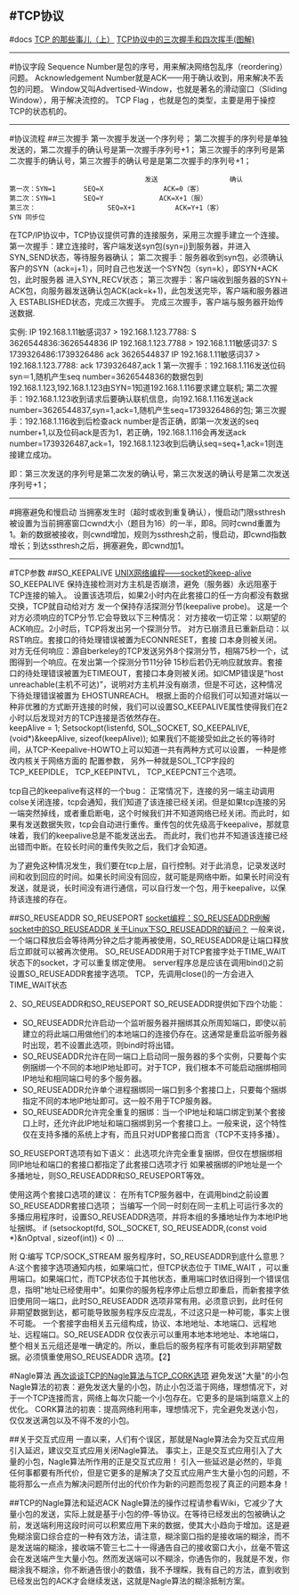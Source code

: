 #TCP协议
---
#docs
[TCP 的那些事儿（上）](http://kb.cnblogs.com/page/209100/)
[TCP协议中的三次握手和四次挥手(图解)](http://blog.csdn.net/whuslei/article/details/6667471)



---
#协议字段
Sequence Number是包的序号，用来解决网络包乱序（reordering）问题。
Acknowledgement Number就是ACK——用于确认收到，用来解决不丢包的问题。
Window又叫Advertised-Window，也就是著名的滑动窗口（Sliding Window），用于解决流控的。
TCP Flag ，也就是包的类型，主要是用于操控TCP的状态机的。




---
#协议流程
##三次握手
第一次握手发送一个序列号；
第二次握手的序列号是单独发送的，第二次握手的确认号是第一次握手序列号+1；
第三次握手的序列号是第二次握手的确认号，第三次握手的确认号是是第二次握手的序列号+1；
```
                                  发送                  确认
第一次：SYN=1       SEQ=X               ACK=0（客）
第二次：SYN=1       SEQ=Y              ACK=X+1（服）
第三次：                  SEQ=X+1          ACK=Y+1（客）
SYN 同步位
```
在TCP/IP协议中，TCP协议提供可靠的连接服务，采用三次握手建立一个连接。
第一次握手：建立连接时，客户端发送syn包(syn=j)到服务器，并进入SYN_SEND状态，等待服务器确认； 
第二次握手：服务器收到syn包，必须确认客户的SYN（ack=j+1），同时自己也发送一个SYN包（syn=k），即SYN+ACK包，此时服务器 进入SYN_RECV状态； 第三次握手：客户端收到服务器的SYN＋ACK包，向服务器发送确认包ACK(ack=k+1)，此包发送完毕，客户端和服务器进入 ESTABLISHED状态，完成三次握手。 完成三次握手，客户端与服务器开始传送数据.


实例:
IP 192.168.1.11敏感词37 > 192.168.1.123.7788: S 3626544836:3626544836
IP 192.168.1.123.7788 > 192.168.1.11敏感词37: S 1739326486:1739326486 ack 3626544837
IP 192.168.1.11敏感词37 > 192.168.1.123.7788: ack 1739326487,ack 1
第一次握手：192.168.1.116发送位码syn＝1,随机产生seq number=3626544836的数据包到192.168.1.123,192.168.1.123由SYN=1知道192.168.1.116要求建立联机;
第二次握手：192.168.1.123收到请求后要确认联机信息，向192.168.1.116发送ack number=3626544837,syn=1,ack=1,随机产生seq=1739326486的包;
第三次握手：192.168.1.116收到后检查ack number是否正确，即第一次发送的seq number+1,以及位码ack是否为1，若正确，192.168.1.116会再发送ack number=1739326487,ack=1，192.168.1.123收到后确认seq=seq+1,ack=1则连接建立成功。

即：第三次发送的序列号是第二次发的确认号，第三次发送的确认号是第二次发送序列号+1； 



---
#拥塞避免和慢启动
当拥塞发生时（超时或收到重复确认），慢启动门限ssthresh被设置为当前拥塞窗口cwnd大小（题目为16）的一半，即8。同时cwnd重置为1。新的数据被接收，则cwnd增加，规则为ssthresh之前，慢启动，即cwnd指数增长；到达ssthresh之后，拥塞避免，即cwnd加1。





---
#TCP参数
##SO_KEEPALIVE
[UNIX网络编程——socket的keep-alive](http://blog.csdn.net/ctthuangcheng/article/details/8596818)
SO_KEEPALIVE 保持连接检测对方主机是否崩溃，避免（服务器）永远阻塞于TCP连接的输入。
设置该选项后，如果2小时内在此套接口的任一方向都没有数据交换，TCP就自动给对方 发一个保持存活探测分节(keepalive probe)。
这是一个对方必须响应的TCP分节.它会导致以下三种情况：
    对方接收一切正常：以期望的ACK响应。2小时后，TCP将发出另一个探测分节。
    对方已崩溃且已重新启动：以RST响应。套接口的待处理错误被置为ECONNRESET，套接 口本身则被关闭。
    对方无任何响应：源自berkeley的TCP发送另外8个探测分节，相隔75秒一个，试图得到一个响应。在发出第一个探测分节11分钟 15秒后若仍无响应就放弃。套接口的待处理错误被置为ETIMEOUT，套接口本身则被关闭。如ICMP错误是“host unreachable(主机不可达)”，说明对方主机并没有崩溃，但是不可达，这种情况下待处理错误被置为 EHOSTUNREACH。
根据上面的介绍我们可以知道对端以一种非优雅的方式断开连接的时候，我们可以设置SO_KEEPALIVE属性使得我们在2小时以后发现对方的TCP连接是否依然存在。   
keepAlive = 1;
Setsockopt(listenfd, SOL_SOCKET, SO_KEEPALIVE, (void*)&keepAlive, sizeof(keepAlive));
如果我们不能接受如此之长的等待时间，从TCP-Keepalive-HOWTO上可以知道一共有两种方式可以设置，
一种是修改内核关于网络方面的 配置参数，
另外一种就是SOL_TCP字段的TCP_KEEPIDLE， TCP_KEEPINTVL， TCP_KEEPCNT三个选项。

tcp自己的keepalive有这样的一个bug：
正常情况下，连接的另一端主动调用colse关闭连接，tcp会通知，我们知道了该连接已经关闭。但是如果tcp连接的另一端突然掉线，或者重启断电，这个时候我们并不知道网络已经关闭。而此时，如果有发送数据失败，tcp会自动进行重传。重传包的优先级高于keepalive，那就意味着，我们的keepalive总是不能发送出去。 而此时，我们也并不知道该连接已经出错而中断。在较长时间的重传失败之后，我们才会知道。

为了避免这种情况发生，我们要在tcp上层，自行控制。对于此消息，记录发送时间和收到回应的时间。如果长时间没有回应，就可能是网络中断。如果长时间没有发送，就是说，长时间没有进行通信，可以自行发一个包，用于keepalive，以保持该连接的存在。

##SO_REUSEADDR SO_REUSEPORT
[socket编程：SO_REUSEADDR例解](http://www.sudu.cn/info/html/edu/20050101/296180.html)
[socket中的SO_REUSEADDR ](http://blog.sina.com.cn/s/blog_53a2ecbf010095db.html)
[关于Linux下SO_REUSEADDR的疑问？](http://bbs.csdn.net/topics/300002611)
一般来说，一个端口释放后会等待两分钟之后才能再被使用，SO_REUSEADDR是让端口释放后立即就可以被再次使用。
SO_REUSEADDR用于对TCP套接字处于TIME_WAIT状态下的socket，才可以重复绑定使用。
server程序总是应该在调用bind()之前设置SO_REUSEADDR套接字选项。
TCP，先调用close()的一方会进入TIME_WAIT状态

2、SO_REUSEADDR和SO_REUSEPORT
SO_REUSEADDR提供如下四个功能：
* SO_REUSEADDR允许启动一个监听服务器并捆绑其众所周知端口，即使以前建立的将此端口用做他们的本地端口的连接仍存在。这通常是重启监听服务器时出现，若不设置此选项，则bind时将出错。
* SO_REUSEADDR允许在同一端口上启动同一服务器的多个实例，只要每个实例捆绑一个不同的本地IP地址即可。对于TCP，我们根本不可能启动捆绑相同IP地址和相同端口号的多个服务器。
* SO_REUSEADDR允许单个进程捆绑同一端口到多个套接口上，只要每个捆绑指定不同的本地IP地址即可。这一般不用于TCP服务器。
* SO_REUSEADDR允许完全重复的捆绑：当一个IP地址和端口绑定到某个套接口上时，还允许此IP地址和端口捆绑到另一个套接口上。一般来说，这个特性仅在支持多播的系统上才有，而且只对UDP套接口而言（TCP不支持多播）。

SO_REUSEPORT选项有如下语义：
此选项允许完全重复捆绑，但仅在想捆绑相同IP地址和端口的套接口都指定了此套接口选项才行
如果被捆绑的IP地址是一个多播地址，则SO_REUSEADDR和SO_REUSEPORT等效。

使用这两个套接口选项的建议：
在所有TCP服务器中，在调用bind之前设置SO_REUSEADDR套接口选项；
当编写一个同一时刻在同一主机上可运行多次的多播应用程序时，设置SO_REUSEADDR选项，并将本组的多播地址作为本地IP地址捆绑。
if (setsockopt(fd, SOL_SOCKET, SO_REUSEADDR,(const void *)&nOptval , sizeof(int)) < 0) ...

附
Q:编写 TCP/SOCK_STREAM 服务程序时，SO_REUSEADDR到底什么意思？
A:这个套接字选项通知内核，如果端口忙，但TCP状态位于 TIME_WAIT ，可以重用端口。如果端口忙，而TCP状态位于其他状态，重用端口时依旧得到一个错误信息，指明"地址已经使用中"。如果你的服务程序停止后想立即重启，而新套接字依旧使用同一端口，此时SO_REUSEADDR 选项非常有用。必须意识到，此时任何非期望数据到达，都可能导致服务程序反应混乱，不过这只是一种可能，事实上很不可能。
一个套接字由相关五元组构成，协议、本地地址、本地端口、远程地址、远程端口。SO_REUSEADDR 仅仅表示可以重用本地本地地址、本地端口，整个相关五元组还是唯一确定的。所以，重启后的服务程序有可能收到非期望数据。必须慎重使用SO_REUSEADDR 选项。【2】








#Nagle算法
[再次谈谈TCP的Nagle算法与TCP_CORK选项](http://blog.csdn.net/dog250/article/details/21303679)
避免发送"大量"的小包
Nagle算法的初衷：避免发送大量的小包，防止小包泛滥于网络，理想情况下，对于一个TCP连接而言，网络上每次只能一个小包存在。它更多的是端到端意义上的优化。
CORK算法的初衷：提高网络利用率，理想情况下，完全避免发送小包，仅仅发送满包以及不得不发的小包。

##关于交互式应用
一直以来，人们有个误区，那就是Nagle算法会为交互式应用引入延迟，建议交互式应用关闭Nagle算法。
事实上，正是交互式应用引入了大量的小包，Nagle算法所作用的正是交互式应用！
引入一些延迟是必然的，毕竟任何事都要有所代价，但是它更多的是解决了交互式应用产生大量小包的问题，不能将那么一点点为解决问题所付出的代价作为新的问题而忽视了真正的问题本身！

##TCP的Nagle算法和延迟ACK
Nagle算法的操作过程请参看Wiki，它减少了大量小包的发送，实际上就是基于小包的停-等协议。在等待已经发出的包被确认之前，发送端利用这段时间可以积累应用下来的数据，使其大小趋向于增加。这是避免糊涂窗口综合症的一种有效方法，请注意，糊涂窗口指的是接收端的糊涂，而不是发送端的糊涂，接收端不管三七二十一得通告自己的接收窗口大小，丝毫不管这会在发送端产生大量小包。然而发送端可以不糊涂，你通告你的，我就是不发，你糊涂我不糊涂，你不断通告很小的数值，我不予理睬，我有自己的方法，直到收到已经发出包的ACK才会继续发送，这就是Nagle算法的糊涂抵制方案。


